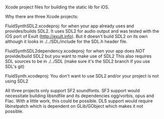Xcode project files for building the static lib for iOS.

Why there are three Xcode projects:

FluidSynthSDL2.xcodeproj: 
for when your app already uses and provides/builds SDL2.
It uses SDL2 for audio output and was tested with the iOS port of Exult (http://exult.info).
But it doesn't build SDL2 on its own although it looks in ./../SDL/include for the SDL.h header file.

FluidSynthSDL2dependency.xcodeproj: 
for when your app does *NOT* provide/build SDL2 but you want to make use of SDL2
This also requires SDL sources to be in ./../SDL (make sure it's the SDL2 branch if you use SDL's git)


FluidSynth.xcodeproj:
You don't want to use SDL2 and/or your project is not using SDL2


All three projects only support SF2 soundfonts. SF3 support would necessitate building libsndfile and its 
dependencies ogg/vorbis, opus and Flac. With a little work, this could be possible.
DLS support would require libinstpatch which is dependent on GLib/GObject which makes it not possible.
